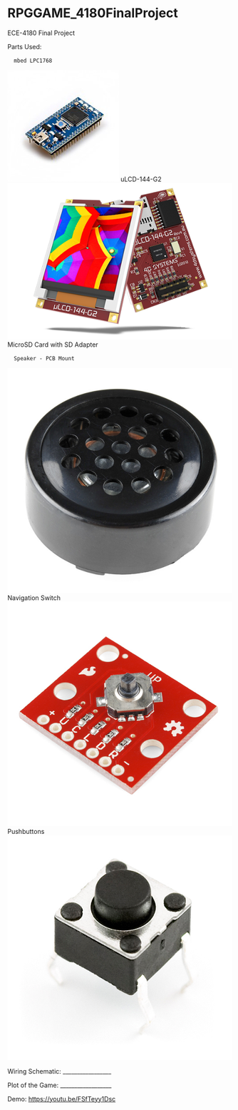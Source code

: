 # RPGGAME_4180FinalProject
ECE-4180 Final Project

Parts Used:​

      mbed LPC1768​
![Screenshot](images/mbedlpc.jpg)
      uLCD-144-G2​
![Screenshot](images/uLCD-144-G2.jpg)
      MicroSD Card with SD Adapter​
  
      Speaker - PCB Mount​
![Screenshot](images/PCBMountSpeaker.jpg)
      Navigation Switch​
![Screenshot](images/NavigationSwitch.jpg) 
      Pushbuttons
![Screenshot](images/Pushbutton.jpg)
  
Wiring Schematic:
      _________________

Plot of the Game:
      __________________

Demo:
        https://youtu.be/FSfTeyy1Dsc
  
